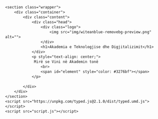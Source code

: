 <!DOCTYPE html>
<html lang="en">

<head>
    <meta charset="UTF-8">
    <meta name="viewport" content="width=device-width, initial-scale=1.0">
    <link rel="stylesheet" href="style.css">
    <link rel="preconnect" href="https://fonts.googleapis.com">
    <link rel="preconnect" href="https://fonts.gstatic.com" crossorigin>
    <link href="https://fonts.googleapis.com/css2?family=Roboto+Condensed:ital,wght@0,100..900;1,100..900&display=swap"
        rel="stylesheet">
    <link rel="icon" type="image/x-icon" href="img/shrinllkad.png">
    <title>Contact us</title>
</head>

<body>

    <section class="wrapper">
        <div class="container">
            <div class="content">
                <div class="head">
                    <div class="logo">
                        <img src="img/witeanblue-removebg-preview.png" alt="">
                    </div>
                    <h1>Akademia e Teknologjise dhe Digjitalizimit</h1>
                </div>
                <p style="text-align: center;">
                 Mirë se Vini në Akademin tonë
                    <br>
                    <span id="element" style="color: #3276bf"></span>
                </p>
                
            </div>
        </div>
    </section>
    <script src="https://unpkg.com/typed.js@2.1.0/dist/typed.umd.js"></script>
    <script src="script.js"></script>
</body>

</html>
